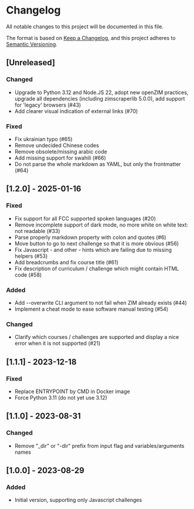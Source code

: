 # Changelog

All notable changes to this project will be documented in this file.

The format is based on [Keep a Changelog](https://keepachangelog.com/en/1.0.0/),
and this project adheres to [Semantic Versioning](https://semver.org/spec/v2.0.0.html).

## [Unreleased]

### Changed

- Upgrade to Python 3.12 and Node.JS 22, adopt new openZIM practices, upgrade all dependencies (including zimscraperlib 5.0.0), add support for 'legacy' browsers (#43)
- Add clearer visual indication of external links (#70)

### Fixed

- Fix ukrainian typo (#65)
- Remove undecided Chinese codes
- Remove obsolete/missing arabic code
- Add missing support for swahili (#66)
- Do not parse the whole markdown as YAML, but only the frontmatter (#64)

## [1.2.0] - 2025-01-16

### Fixed

- Fix support for all FCC supported spoken languages (#20)
- Remove incomplete support of dark mode, no more white on white text: not readable (#33)
- Parse properly markdown property with colon and quotes (#6)
- Move button to go to next challenge so that it is more obvious (#56)
- Fix Javascript - and other - hints which are failing due to missing helpers (#53)
- Add breadcrumbs and fix course title (#61)
- Fix description of curriculum / challenge which might contain HTML code (#58)

### Added

- Add --overwrite CLI argument to not fail when ZIM already exists (#44)
- Implement a cheat mode to ease software manual testing (#54)

### Changed

- Clarify which courses / challenges are supported and display a nice error when it is not supported (#21)

## [1.1.1] - 2023-12-18

### Fixed

- Replace ENTRYPOINT by CMD in Docker image
- Force Python 3.11 (do not yet use 3.12)

## [1.1.0] - 2023-08-31

### Changed

- Remove "\_dir" or "-dir" prefix from input flag and variables/arguments names

## [1.0.0] - 2023-08-29

### Added

- Initial version, supporting only Javascript challenges
